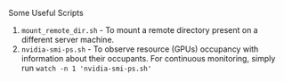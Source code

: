 Some Useful Scripts
1) ```mount_remote_dir.sh``` - To mount a remote directory present on a different server machine. 
2) ```nvidia-smi-ps.sh``` - To observe resource (GPUs) occupancy with information about their occupants. For continuous monitoring, simply run ```watch -n 1 'nvidia-smi-ps.sh'```
